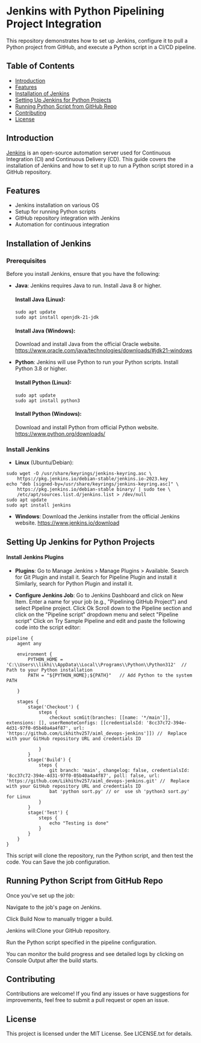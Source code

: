 # Jenkins with Python Pipelining Project Integration

This repository demonstrates how to set up Jenkins, configure it to pull a Python project from GitHub, and execute a Python script in a CI/CD pipeline.

## Table of Contents
- [Introduction](#introduction)
- [Features](#features)
- [Installation of Jenkins](#installation-of-jenkins)
- [Setting Up Jenkins for Python Projects](#setting-up-jenkins-for-python-projects)
- [Running Python Script from GitHub Repo](#running-python-script-from-github-repo)
- [Contributing](#contributing)
- [License](#license)

## Introduction
[Jenkins](https://www.jenkins.io/) is an open-source automation server used for Continuous Integration (CI) and Continuous Delivery (CD). This guide covers the installation of Jenkins and how to set it up to run a Python script stored in a GitHub repository.

## Features
- Jenkins installation on various OS
- Setup for running Python scripts
- GitHub repository integration with Jenkins
- Automation for continuous integration

## Installation of Jenkins

### Prerequisites
Before you install Jenkins, ensure that you have the following:
- **Java**: Jenkins requires Java to run. Install Java 8 or higher.
  
  #### Install Java (Linux):
  ```
  sudo apt update
  sudo apt install openjdk-21-jdk 
  ```

  #### Install Java (Windows):
  Download and install Java from the official Oracle website. https://www.oracle.com/java/technologies/downloads/#jdk21-windows

- **Python**:  Jenkins will use Python to run your Python scripts. Install Python 3.8 or higher.

  #### Install Python (Linux):
  ```
  sudo apt update
  sudo apt install python3
  ```
  
  #### Install Python (Windows):
  Download and install Python from official Python website. https://www.python.org/downloads/

### Install Jenkins
- **Linux** (Ubuntu/Debian):
```
sudo wget -O /usr/share/keyrings/jenkins-keyring.asc \
    https://pkg.jenkins.io/debian-stable/jenkins.io-2023.key
echo "deb [signed-by=/usr/share/keyrings/jenkins-keyring.asc]" \
    https://pkg.jenkins.io/debian-stable binary/ | sudo tee \
    /etc/apt/sources.list.d/jenkins.list > /dev/null  
sudo apt update
sudo apt install jenkins
```

- **Windows**:
Download the Jenkins installer from the official Jenkins website. https://www.jenkins.io/download

## Setting Up Jenkins for Python Projects
#### Install Jenkins Plugins

- **Plugins**: 
Go to Manage Jenkins > Manage Plugins > Available.
Search for Git Plugin and install it.
Search for Pipeline Plugin and install it
Similarly, search for Python Plugin and install it.

- **Configure Jenkins Job**:
Go to Jenkins Dashboard and click on New Item.
Enter a name for your job (e.g., "Pipelining GitHub Project") and select Pipeline project. Click Ok
Scroll down  to the Pipeline section and click on the "Pipeline script" dropdown menu and select "Pipeline script"
Click on Try Sample Pipeline and edit and paste the following code into the script editor:
```
pipeline {
    agent any

    environment {
        PYTHON_HOME = 'C:\\Users\\likhi\\AppData\\Local\\Programs\\Python\\Python312'  // Path to your Python installation
        PATH = "${PYTHON_HOME};${PATH}"   // Add Python to the system PATH

    }

    stages {
        stage('Checkout') {
            steps {
                checkout scmGit(branches: [[name: '*/main']], extensions: [], userRemoteConfigs: [[credentialsId: '8cc37c72-394e-4d31-97f0-05b40a4a4f87', url: 'https://github.com/Likhithv257/aiml_devops-jenkins']]) //  Replace with your GitHub repository URL and credentials ID

            }
        }
        stage('Build') {
            steps {
                git branch: 'main', changelog: false, credentialsId: '8cc37c72-394e-4d31-97f0-05b40a4a4f87', poll: false, url: 'https://github.com/Likhithv257/aiml_devops-jenkins.git' //  Replace with your GitHub repository URL and credentials ID
                bat 'python sort.py' // or  use sh 'python3 sort.py' for Linux
            }
        }
        stage('Test') {
            steps {
                echo "Testing is done"
            }
        }
    }
}
```
This script will clone the repository, run the Python script, and then test the code. You can Save the job configuration.

## Running Python Script from GitHub Repo

Once you've set up the job:

Navigate to the job's page on Jenkins.

Click Build Now to manually trigger a build.

Jenkins will:Clone your GitHub repository.

Run the Python script specified in the pipeline configuration.

You can monitor the build progress and see detailed logs by clicking on Console Output after the build starts.

## Contributing

Contributions are welcome! If you find any issues or have suggestions for improvements, feel free to submit a pull request or open an issue.

## License

This project is licensed under the MIT License. See LICENSE.txt for details.